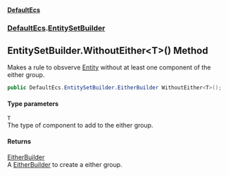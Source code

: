 #### [DefaultEcs](./index.md 'index')
### [DefaultEcs](./DefaultEcs.md 'DefaultEcs').[EntitySetBuilder](./DefaultEcs-EntitySetBuilder.md 'DefaultEcs.EntitySetBuilder')
## EntitySetBuilder.WithoutEither&lt;T&gt;() Method
Makes a rule to obsverve [Entity](./DefaultEcs-Entity.md 'DefaultEcs.Entity') without at least one component of the either group.  
```csharp
public DefaultEcs.EntitySetBuilder.EitherBuilder WithoutEither<T>();
```
#### Type parameters
<a name='DefaultEcs-EntitySetBuilder-WithoutEither-T-()-T'></a>
`T`  
The type of component to add to the either group.  
  
#### Returns
[EitherBuilder](./DefaultEcs-EntitySetBuilder-EitherBuilder.md 'DefaultEcs.EntitySetBuilder.EitherBuilder')  
A [EitherBuilder](./DefaultEcs-EntitySetBuilder-EitherBuilder.md 'DefaultEcs.EntitySetBuilder.EitherBuilder') to create a either group.  

